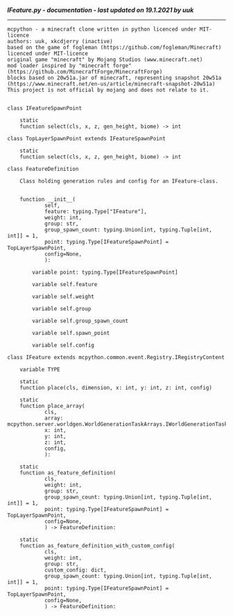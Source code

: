 ***IFeature.py - documentation - last updated on 19.1.2021 by uuk***
___

    mcpython - a minecraft clone written in python licenced under MIT-licence
    authors: uuk, xkcdjerry (inactive)
    based on the game of fogleman (https://github.com/fogleman/Minecraft) licenced under MIT-licence
    original game "minecraft" by Mojang Studios (www.minecraft.net)
    mod loader inspired by "minecraft forge" (https://github.com/MinecraftForge/MinecraftForge)
    blocks based on 20w51a.jar of minecraft, representing snapshot 20w51a
    (https://www.minecraft.net/en-us/article/minecraft-snapshot-20w51a)
    This project is not official by mojang and does not relate to it.


    class IFeatureSpawnPoint

        static
        function select(cls, x, z, gen_height, biome) -> int

    class TopLayerSpawnPoint extends IFeatureSpawnPoint

        static
        function select(cls, x, z, gen_height, biome) -> int

    class FeatureDefinition
        
        Class holding generation rules and config for an IFeature-class.


        function __init__(
                self,
                feature: typing.Type["IFeature"],
                weight: int,
                group: str,
                group_spawn_count: typing.Union[int, typing.Tuple[int, int]] = 1,
                point: typing.Type[IFeatureSpawnPoint] = TopLayerSpawnPoint,
                config=None,
                ):

            variable point: typing.Type[IFeatureSpawnPoint]

            variable self.feature

            variable self.weight

            variable self.group

            variable self.group_spawn_count

            variable self.spawn_point

            variable self.config

    class IFeature extends mcpython.common.event.Registry.IRegistryContent

        variable TYPE

        static
        function place(cls, dimension, x: int, y: int, z: int, config)

        static
        function place_array(
                cls,
                array: mcpython.server.worldgen.WorldGenerationTaskArrays.IWorldGenerationTaskHandlerReference,
                x: int,
                y: int,
                z: int,
                config,
                ):

        static
        function as_feature_definition(
                cls,
                weight: int,
                group: str,
                group_spawn_count: typing.Union[int, typing.Tuple[int, int]] = 1,
                point: typing.Type[IFeatureSpawnPoint] = TopLayerSpawnPoint,
                config=None,
                ) -> FeatureDefinition:

        static
        function as_feature_definition_with_custom_config(
                cls,
                weight: int,
                group: str,
                custom_config: dict,
                group_spawn_count: typing.Union[int, typing.Tuple[int, int]] = 1,
                point: typing.Type[IFeatureSpawnPoint] = TopLayerSpawnPoint,
                config=None,
                ) -> FeatureDefinition: